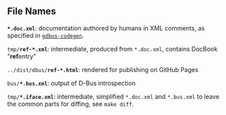 

## File Names

**`*.doc.xml`**: documentation authored by humans in XML comments,
as specified in [`gdbus-codegen`][gd-cg].

[gd-cg]: https://developer-old.gnome.org/gio/stable/gdbus-codegen.html#id-1.4.25.7.9

`tmp/`**`ref-*.xml`**: intermediate, produced from `*.doc.xml`, contains DocBook
"**ref**entry"

`../dist/dbus/`**`ref-*.html`**: rendered for publishing on GitHub Pages

`bus/`**`*.bus.xml`**: output of D-Bus introspection

`tmp/`**`*.iface.xml`**: intermediate, simplified `*.doc.xml` and `*.bus.xml`
to leave the common parts for diffing, see `make diff`.


